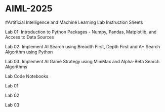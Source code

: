 # AIML-2025
#Artificial Intelligence and Machine Learning Lab Instruction Sheets

Lab 01: Introduction to Python Packages - Numpy, Pandas, Matplotlib, and Access to Data Sources

Lab 02: Implement AI Search using Breadth First, Depth First and A* Search Algorithm using Python

Lab 03: Implement AI Game Strategy using MiniMax and Alpha-Beta Search Algorithms

Lab Code Notebooks

Lab 01

Lab 02

Lab 03

